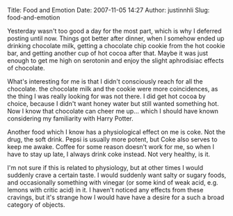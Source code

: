 Title: Food and Emotion
Date: 2007-11-05 14:27
Author: justinnhli
Slug: food-and-emotion

Yesterday wasn't too good a day for the most part, which is why I
deferred posting until now. Things got better after dinner, when I
somehow ended up drinking chocolate milk, getting a chocolate chip
cookie from the hot cookie bar, and getting another cup of hot cocoa
after that. Maybe it was just enough to get me high on serotonin and
enjoy the slight aphrodisiac effects of chocolate.

What's interesting for me is that I didn't consciously reach for all the
chocolate. the chocolate milk and the cookie were more coincidences, as
the thing I was really looking for was not there. I did get hot cocoa by
choice, because I didn't want honey water but still wanted something
hot. Now I know that chocolate can cheer me up... which I should have
known considering my familiarity with Harry Potter.

Another food which I know has a physiological effect on me is coke. Not
the drug, the soft drink. Pepsi is usually more potent, but Coke also
serves to keep me awake. Coffee for some reason doesn't work for me, so
when I have to stay up late, I always drink coke instead. Not very
healthy, is it.

I'm not sure if this is related to physiology, but at other times I
would suddenly crave a certain taste. I would suddenly want salty or
sugary foods, and occasionally something with vinegar (or some kind of
weak acid, e.g. lemons with critic acid) in it. I haven't noticed any
effects from these cravings, but it's strange how I would have have a
desire for a such a broad category of objects.

